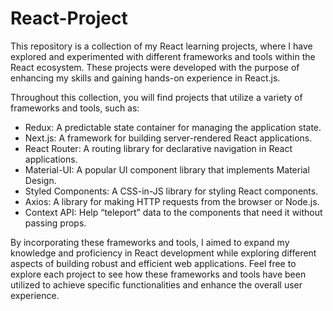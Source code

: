 # React-Project
This repository is a collection of my React learning projects, where I have explored and experimented with different frameworks and tools within the React ecosystem. These projects were developed with the purpose of enhancing my skills and gaining hands-on experience in React.js.

Throughout this collection, you will find projects that utilize a variety of frameworks and tools, such as:
* Redux: A predictable state container for managing the application state.
* Next.js: A framework for building server-rendered React applications.
* React Router: A routing library for declarative navigation in React applications.
* Material-UI: A popular UI component library that implements Material Design.
* Styled Components: A CSS-in-JS library for styling React components.
* Axios: A library for making HTTP requests from the browser or Node.js.
* Context API: Help  “teleport” data to the components that need it without passing props.


By incorporating these frameworks and tools, I aimed to expand my knowledge and proficiency in React development while exploring different aspects of building robust and efficient web applications. Feel free to explore each project to see how these frameworks and tools have been utilized to achieve specific functionalities and enhance the overall user experience.
